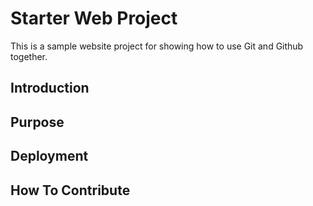 # Starter Web Project


This is a sample website project for showing how to use Git and Github together.

## Introduction

## Purpose

## Deployment

## How To Contribute
